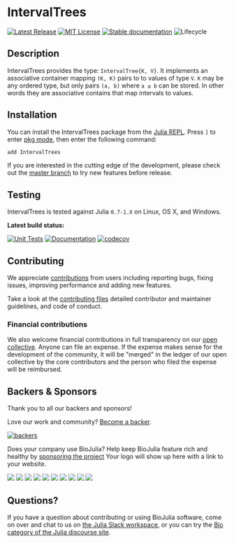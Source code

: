 # IntervalTrees

[![Latest Release](https://img.shields.io/github/release/BioJulia/IntervalTrees.jl.svg)](https://github.com/BioJulia/IntervalTrees.jl/releases/latest)
[![MIT License](https://img.shields.io/badge/license-MIT-green.svg)](https://github.com/BioJulia/IntervalTrees.jl/blob/master/LICENSE)
[![Stable documentation](https://img.shields.io/badge/docs-stable-blue.svg)](https://biojulia.github.io/IntervalTrees.jl/stable)
![Lifecycle](https://img.shields.io/badge/lifecycle-stable-green.svg)


## Description

IntervalTrees provides the type: `IntervalTree{K, V}`.
It implements an associative container mapping `(K, K)` pairs to to values of type `V`.
`K` may be any ordered type, but only pairs `(a, b)` where `a ≤ b` can be stored.
In other words they are associative contains that map intervals to values.


## Installation

You can install the IntervalTrees package from the [Julia REPL](https://docs.julialang.org/en/v1/manual/getting-started/).
Press `]` to enter [pkg mode](https://docs.julialang.org/en/v1/stdlib/Pkg/), then enter the following command:
```julia
add IntervalTrees
```

If you are interested in the cutting edge of the development, please check out the [master branch](https://github.com/BioJulia/IntervalTrees.jl/tree/master) to try new features before release.


## Testing

IntervalTrees is tested against Julia `0.7-1.X` on Linux, OS X, and Windows.

**Latest build status:**

[![Unit Tests](https://github.com/BioJulia/IntervalTrees.jl/actions/workflows/UnitTests.yml/badge.svg)](https://github.com/BioJulia/IntervalTrees.jl/actions/workflows/UnitTests.yml)
[![Documentation](https://github.com/BioJulia/IntervalTrees.jl/workflows/Documentation/badge.svg?branch=master)](https://github.com/BioJulia/IntervalTrees.jl/actions?query=workflow%3ADocumentation+branch%3Amaster)
[![codecov](https://codecov.io/gh/BioJulia/IntervalTrees.jl/branch/master/graph/badge.svg)](https://codecov.io/gh/BioJulia/IntervalTrees.jl)


## Contributing

We appreciate [contributions](https://github.com/BioJulia/IntervalTrees.jl/graphs/contributors) from users including reporting bugs, fixing issues, improving performance and adding new features.

Take a look at the [contributing files](https://github.com/BioJulia/Contributing) detailed contributor and maintainer guidelines, and code of conduct.


### Financial contributions

We also welcome financial contributions in full transparency on our
[open collective](https://opencollective.com/biojulia).
Anyone can file an expense. If the expense makes sense for the development
of the community, it will be "merged" in the ledger of our open collective by
the core contributors and the person who filed the expense will be reimbursed.


## Backers & Sponsors

Thank you to all our backers and sponsors!

Love our work and community? [Become a backer](https://opencollective.com/biojulia#backer).

[![backers](https://opencollective.com/biojulia/backers.svg?width=890)](https://opencollective.com/biojulia#backers)

Does your company use BioJulia? Help keep BioJulia feature rich and healthy by
[sponsoring the project](https://opencollective.com/biojulia#sponsor)
Your logo will show up here with a link to your website.

[![](https://opencollective.com/biojulia/sponsor/0/avatar.svg)](https://opencollective.com/biojulia/sponsor/0/website)
[![](https://opencollective.com/biojulia/sponsor/1/avatar.svg)](https://opencollective.com/biojulia/sponsor/1/website)
[![](https://opencollective.com/biojulia/sponsor/2/avatar.svg)](https://opencollective.com/biojulia/sponsor/2/website)
[![](https://opencollective.com/biojulia/sponsor/3/avatar.svg)](https://opencollective.com/biojulia/sponsor/3/website)
[![](https://opencollective.com/biojulia/sponsor/4/avatar.svg)](https://opencollective.com/biojulia/sponsor/4/website)
[![](https://opencollective.com/biojulia/sponsor/5/avatar.svg)](https://opencollective.com/biojulia/sponsor/5/website)
[![](https://opencollective.com/biojulia/sponsor/6/avatar.svg)](https://opencollective.com/biojulia/sponsor/6/website)
[![](https://opencollective.com/biojulia/sponsor/7/avatar.svg)](https://opencollective.com/biojulia/sponsor/7/website)
[![](https://opencollective.com/biojulia/sponsor/8/avatar.svg)](https://opencollective.com/biojulia/sponsor/8/website)
[![](https://opencollective.com/biojulia/sponsor/9/avatar.svg)](https://opencollective.com/biojulia/sponsor/9/website)


## Questions?

If you have a question about contributing or using BioJulia software, come on over and chat to us on [the Julia Slack workspace](https://julialang.org/slack/), or you can try the [Bio category of the Julia discourse site](https://discourse.julialang.org/c/domain/bio).
